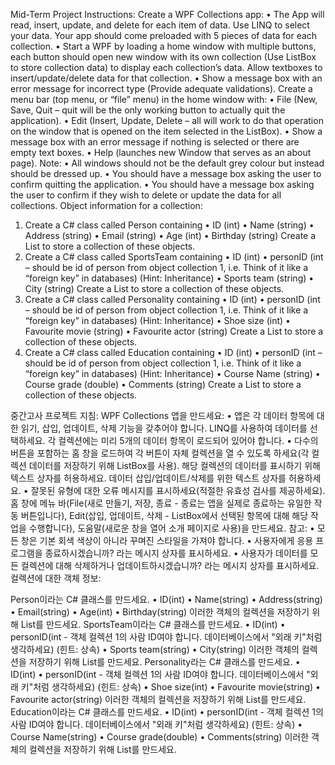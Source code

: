 Mid-Term Project Instructions:
Create a WPF Collections app:
• The App will read, insert, update, and delete for each item of data. Use LINQ to select 
your data. Your app should come preloaded with 5 pieces of data for each collection.
• Start a WPF by loading a home window with multiple buttons, each button should open 
new window with its own collection (Use ListBox to store collection data) to display 
each collection’s data. Allow textboxes to insert/update/delete data for that collection.
• Show a message box with an error message for incorrect type (Provide adequate 
validations).
Create a menu bar (top menu, or “file” menu) in the home window with:
• File (New, Save, Quit – quit will be the only working button to actually quit the 
application).
• Edit (Insert, Update, Delete – all will work to do that operation on the window that is 
opened on the item selected in the ListBox).
• Show a message box with an error message if nothing is selected or there are empty text 
boxes.
• Help (launches new Window that serves as an about page).
Note:
• All windows should not be the default grey colour but instead should be dressed up.
• You should have a message box asking the user to confirm quitting the application.
• You should have a message box asking the user to confirm if they wish to delete or 
update the data for all collections.
Object information for a collection:
1. Create a C# class called Person containing
• ID (int)
• Name (string)
• Address (string)
• Email (string)
• Age (int)
• Birthday (string)
Create a List to store a collection of these objects.
2. Create a C# class called SportsTeam containing
• ID (int)
• personID (int – should be id of person from object collection 1, i.e. Think 
of it like a “foreign key” in databases) (Hint: Inheritance)
• Sports team (string)
• City (string)
Create a List to store a collection of these objects.
3. Create a C# class called Personality containing
• ID (int)
• personID (int – should be id of person from object collection 1, i.e. Think 
of it like a “foreign key” in databases) (Hint: Inheritance)
• Shoe size (int)
• Favourite movie (string)
• Favourite actor (string)
Create a List to store a collection of these objects.
4. Create a C# class called Education containing
• ID (int)
• personID (int – should be id of person from object collection 1, i.e. Think 
of it like a “foreign key” in databases) (Hint: Inheritance)
• Course Name (string)
• Course grade (double)
• Comments (string)
Create a List to store a collection of these objects.




중간고사 프로젝트 지침:
WPF Collections 앱을 만드세요:
• 앱은 각 데이터 항목에 대한 읽기, 삽입, 업데이트, 삭제 기능을 갖추어야 합니다. LINQ를 사용하여 데이터를 선택하세요. 각 컬렉션에는 미리 5개의 데이터 항목이 로드되어 있어야 합니다.
• 다수의 버튼을 포함하는 홈 창을 로드하여 각 버튼이 자체 컬렉션을 열 수 있도록 하세요(각 컬렉션 데이터를 저장하기 위해 ListBox를 사용). 해당 컬렉션의 데이터를 표시하기 위해 텍스트 상자를 허용하세요. 데이터 삽입/업데이트/삭제를 위한 텍스트 상자를 허용하세요.
• 잘못된 유형에 대한 오류 메시지를 표시하세요(적절한 유효성 검사를 제공하세요).
홈 창에 메뉴 바(File(새로 만들기, 저장, 종료 - 종료는 앱을 실제로 종료하는 유일한 작동 버튼입니다), Edit(삽입, 업데이트, 삭제 - ListBox에서 선택된 항목에 대해 해당 작업을 수행합니다), 도움말(새로운 창을 열어 소개 페이지로 사용)을 만드세요.
참고:
• 모든 창은 기본 회색 색상이 아니라 꾸며진 스타일을 가져야 합니다.
• 사용자에게 응용 프로그램을 종료하시겠습니까? 라는 메시지 상자를 표시하세요.
• 사용자가 데이터를 모든 컬렉션에 대해 삭제하거나 업데이트하시겠습니까? 라는 메시지 상자를 표시하세요.
컬렉션에 대한 객체 정보:

Person이라는 C# 클래스를 만드세요.
• ID(int)
• Name(string)
• Address(string)
• Email(string)
• Age(int)
• Birthday(string)
이러한 객체의 컬렉션을 저장하기 위해 List를 만드세요.
SportsTeam이라는 C# 클래스를 만드세요.
• ID(int)
• personID(int - 객체 컬렉션 1의 사람 ID여야 합니다. 데이터베이스에서 "외래 키"처럼 생각하세요) (힌트: 상속)
• Sports team(string)
• City(string)
이러한 객체의 컬렉션을 저장하기 위해 List를 만드세요.
Personality라는 C# 클래스를 만드세요.
• ID(int)
• personID(int - 객체 컬렉션 1의 사람 ID여야 합니다. 데이터베이스에서 "외래 키"처럼 생각하세요) (힌트: 상속)
• Shoe size(int)
• Favourite movie(string)
• Favourite actor(string)
이러한 객체의 컬렉션을 저장하기 위해 List를 만드세요.
Education이라는 C# 클래스를 만드세요.
• ID(int)
• personID(int - 객체 컬렉션 1의 사람 ID여야 합니다. 데이터베이스에서 "외래 키"처럼 생각하세요) (힌트: 상속)
• Course Name(string)
• Course grade(double)
• Comments(string)
이러한 객체의 컬렉션을 저장하기 위해 List를 만드세요.

